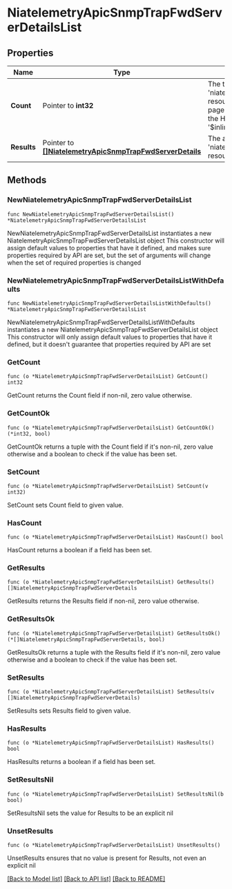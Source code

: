 # NiatelemetryApicSnmpTrapFwdServerDetailsList

## Properties

Name | Type | Description | Notes
------------ | ------------- | ------------- | -------------
**Count** | Pointer to **int32** | The total number of &#39;niatelemetry.ApicSnmpTrapFwdServerDetails&#39; resources matching the request, accross all pages. The &#39;Count&#39; attribute is included when the HTTP GET request includes the &#39;$inlinecount&#39; parameter. | [optional] 
**Results** | Pointer to [**[]NiatelemetryApicSnmpTrapFwdServerDetails**](NiatelemetryApicSnmpTrapFwdServerDetails.md) | The array of &#39;niatelemetry.ApicSnmpTrapFwdServerDetails&#39; resources matching the request. | [optional] 

## Methods

### NewNiatelemetryApicSnmpTrapFwdServerDetailsList

`func NewNiatelemetryApicSnmpTrapFwdServerDetailsList() *NiatelemetryApicSnmpTrapFwdServerDetailsList`

NewNiatelemetryApicSnmpTrapFwdServerDetailsList instantiates a new NiatelemetryApicSnmpTrapFwdServerDetailsList object
This constructor will assign default values to properties that have it defined,
and makes sure properties required by API are set, but the set of arguments
will change when the set of required properties is changed

### NewNiatelemetryApicSnmpTrapFwdServerDetailsListWithDefaults

`func NewNiatelemetryApicSnmpTrapFwdServerDetailsListWithDefaults() *NiatelemetryApicSnmpTrapFwdServerDetailsList`

NewNiatelemetryApicSnmpTrapFwdServerDetailsListWithDefaults instantiates a new NiatelemetryApicSnmpTrapFwdServerDetailsList object
This constructor will only assign default values to properties that have it defined,
but it doesn't guarantee that properties required by API are set

### GetCount

`func (o *NiatelemetryApicSnmpTrapFwdServerDetailsList) GetCount() int32`

GetCount returns the Count field if non-nil, zero value otherwise.

### GetCountOk

`func (o *NiatelemetryApicSnmpTrapFwdServerDetailsList) GetCountOk() (*int32, bool)`

GetCountOk returns a tuple with the Count field if it's non-nil, zero value otherwise
and a boolean to check if the value has been set.

### SetCount

`func (o *NiatelemetryApicSnmpTrapFwdServerDetailsList) SetCount(v int32)`

SetCount sets Count field to given value.

### HasCount

`func (o *NiatelemetryApicSnmpTrapFwdServerDetailsList) HasCount() bool`

HasCount returns a boolean if a field has been set.

### GetResults

`func (o *NiatelemetryApicSnmpTrapFwdServerDetailsList) GetResults() []NiatelemetryApicSnmpTrapFwdServerDetails`

GetResults returns the Results field if non-nil, zero value otherwise.

### GetResultsOk

`func (o *NiatelemetryApicSnmpTrapFwdServerDetailsList) GetResultsOk() (*[]NiatelemetryApicSnmpTrapFwdServerDetails, bool)`

GetResultsOk returns a tuple with the Results field if it's non-nil, zero value otherwise
and a boolean to check if the value has been set.

### SetResults

`func (o *NiatelemetryApicSnmpTrapFwdServerDetailsList) SetResults(v []NiatelemetryApicSnmpTrapFwdServerDetails)`

SetResults sets Results field to given value.

### HasResults

`func (o *NiatelemetryApicSnmpTrapFwdServerDetailsList) HasResults() bool`

HasResults returns a boolean if a field has been set.

### SetResultsNil

`func (o *NiatelemetryApicSnmpTrapFwdServerDetailsList) SetResultsNil(b bool)`

 SetResultsNil sets the value for Results to be an explicit nil

### UnsetResults
`func (o *NiatelemetryApicSnmpTrapFwdServerDetailsList) UnsetResults()`

UnsetResults ensures that no value is present for Results, not even an explicit nil

[[Back to Model list]](../README.md#documentation-for-models) [[Back to API list]](../README.md#documentation-for-api-endpoints) [[Back to README]](../README.md)


